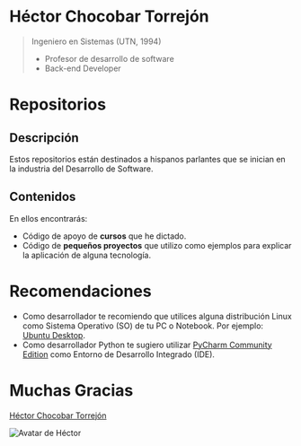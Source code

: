 # Héctor Chocobar Torrejón

> Ingeniero en Sistemas (UTN, 1994)
> - Profesor de desarrollo de software
> - Back-end Developer

# Repositorios

## Descripción

Estos repositorios están destinados a hispanos parlantes que se inician en la industria del Desarrollo de Software.

## Contenidos

En ellos encontrarás:

- Código de apoyo de **cursos** que he dictado.
- Código de **pequeños proyectos** que utilizo como ejemplos para explicar la aplicación de alguna tecnología.

# Recomendaciones

- Como desarrollador te recomiendo que utilices alguna distribución Linux como Sistema Operativo (SO) de tu PC o Notebook. Por ejemplo: [Ubuntu Desktop](https://ubuntu.com/download/desktop). 
- Como desarrollador Python te sugiero utilizar [PyCharm Community Edition](https://www.jetbrains.com/pycharm/download/#section=linux) como Entorno de Desarrollo Integrado (IDE).

# Muchas Gracias

[Héctor Chocobar Torrejón](http://chocobar.net)

![Avatar de Héctor](https://en.gravatar.com/userimage/146115819/41a333edd75fea5257a0a684c76cf977.png)
